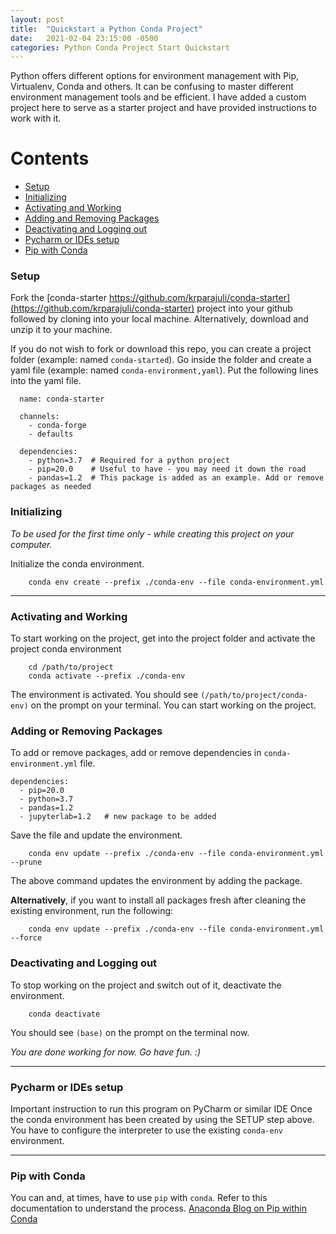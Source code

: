 ```yaml
---
layout: post
title:  "Quickstart a Python Conda Project"
date:   2021-02-04 23:15:00 -0500
categories: Python Conda Project Start Quickstart
---
```



Python offers different options for environment management with Pip, Virtualenv, Conda and others. It can be confusing to master different environment management tools and be efficient. I have added a custom project here to serve as a starter project and have provided instructions to work with it.

# Contents
 - [Setup](#setup) 
 - [Initializing](#initializing)
 - [Activating and Working](#activating-and-working)
 - [Adding and Removing Packages](#adding-and-removing-packages)
 - [Deactivating and Logging out](#deactivating-and-logging-out)
 - [Pycharm or IDEs setup](#pycharm-or-ides-setup)
 - [Pip with Conda](#pip-with-conda)


### Setup
Fork the [conda-starter https://github.com/krparajuli/conda-starter](https://github.com/krparajuli/conda-starter) project into your github followed by cloning into your local machine. Alternatively, download and unzip it to your machine.

If you do not wish to fork or download this repo, you can create a project folder (example: named `conda-started`). Go inside the folder and create a yaml file (example: named `conda-environment,yaml`). Put the following lines into the yaml file. 

```
  name: conda-starter

  channels:
    - conda-forge
    - defaults

  dependencies:
    - python=3.7  # Required for a python project
    - pip=20.0    # Useful to have - you may need it down the road    
    - pandas=1.2  # This package is added as an example. Add or remove packages as needed
```

### Initializing

*To be used for the first time only - while creating this project on your computer.*

Initialize the conda environment.

```
    conda env create --prefix ./conda-env --file conda-environment.yml
```

---
### Activating and Working

To start working on the project, get into the project folder and activate the project conda environment
```
    cd /path/to/project
    conda activate --prefix ./conda-env
```
The environment is activated. You should see `(/path/to/project/conda-env)` on the prompt on your terminal. You can start working on the project.

### Adding or Removing Packages
To add or remove packages, add or remove dependencies in `conda-environment.yml` file.
```
dependencies:
  - pip=20.0
  - python=3.7
  - pandas=1.2
  - jupyterlab=1.2   # new package to be added
```
Save the file and update the environment.
```
    conda env update --prefix ./conda-env --file conda-environment.yml --prune
```
The above command updates the environment by adding the package.

**Alternatively**, if you want to install all packages fresh after cleaning the existing environment, run the following:
```
    conda env update --prefix ./conda-env --file conda-environment.yml --force
```

### Deactivating and Logging out
To stop working on the project and switch out of it, deactivate the environment.
```
    conda deactivate
```
You should see `(base)` on the prompt on the terminal now.

*You are done working for now. Go have fun. :)*

---
### Pycharm or IDEs setup

Important instruction to run this program on PyCharm or similar IDE
Once the conda environment has been created by using the SETUP step above. You have to configure the interpreter to use
the existing `conda-env` environment.

---
### Pip with Conda
You can and, at times, have to use `pip` with `conda`. Refer to this documentation to understand the process.
[Anaconda Blog on Pip within Conda](https://www.anaconda.com/blog/using-pip-in-a-conda-environment)